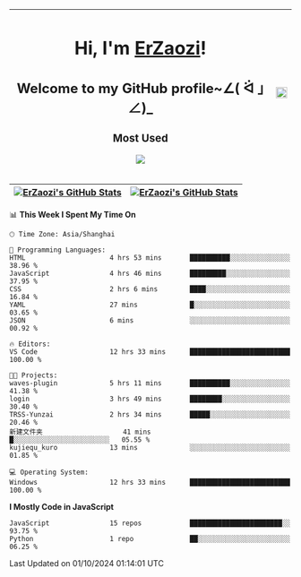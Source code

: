 |<h1>Hi, I'm <a href="https://github.com/erzaozi">ErZaozi</a>! </h1><h2>Welcome to my GitHub profile~∠( ᐛ 」∠)_</h2><p><h3>Most Used</h3><img src="https://skillicons.dev/icons?i=github,vscode,visualstudio,ubuntu,postman,pycharm,webstorm,git,docker"></p>|<img decoding="async" align=center src="https://cdn.jsdelivr.net/gh/erzaozi/erzaozi/image.gif" width="100%">|
| ----- | ----- |

| <a href="https://github.com/erzaozi"><img align="center" src="https://github-readme-stats.vercel.app/api/top-langs/?username=erzaozi&title_color=44cef6&text_color=4b5cc4&icon_color=2bbc8a&bg_color=white&langs_count=4&hide_border=true" alt="ErZaozi's GitHub Stats" /></a> | <a href="https://github.com/erzaozi"><img align="center" src="https://github-readme-stats.vercel.app/api?username=erzaozi&show_icons=true&line_height=27&count_private=true&title_color=44cef6&text_color=4b5cc4&icon_color=2bbc8a&bg_color=white&hide_border=true" alt="ErZaozi's GitHub Stats" /></a> |
| ----- | ----- |
<!--START_SECTION:waka-->
📊 **This Week I Spent My Time On** 

```text
🕑︎ Time Zone: Asia/Shanghai

💬 Programming Languages: 
HTML                     4 hrs 53 mins       ██████████░░░░░░░░░░░░░░░   38.96 % 
JavaScript               4 hrs 46 mins       █████████░░░░░░░░░░░░░░░░   37.95 % 
CSS                      2 hrs 6 mins        ████░░░░░░░░░░░░░░░░░░░░░   16.84 % 
YAML                     27 mins             █░░░░░░░░░░░░░░░░░░░░░░░░   03.65 % 
JSON                     6 mins              ░░░░░░░░░░░░░░░░░░░░░░░░░   00.92 % 

🔥 Editors: 
VS Code                  12 hrs 33 mins      █████████████████████████   100.00 % 

🐱‍💻 Projects: 
waves-plugin             5 hrs 11 mins       ██████████░░░░░░░░░░░░░░░   41.38 % 
login                    3 hrs 49 mins       ████████░░░░░░░░░░░░░░░░░   30.40 % 
TRSS-Yunzai              2 hrs 34 mins       █████░░░░░░░░░░░░░░░░░░░░   20.46 % 
新建文件夹                    41 mins             █░░░░░░░░░░░░░░░░░░░░░░░░   05.55 % 
kujiequ_kuro             13 mins             ░░░░░░░░░░░░░░░░░░░░░░░░░   01.85 % 

💻 Operating System: 
Windows                  12 hrs 33 mins      █████████████████████████   100.00 % 
```

**I Mostly Code in JavaScript** 

```text
JavaScript               15 repos            ███████████████████████░░   93.75 % 
Python                   1 repo              ██░░░░░░░░░░░░░░░░░░░░░░░   06.25 % 
```




 Last Updated on 01/10/2024 01:14:01 UTC
<!--END_SECTION:waka-->
